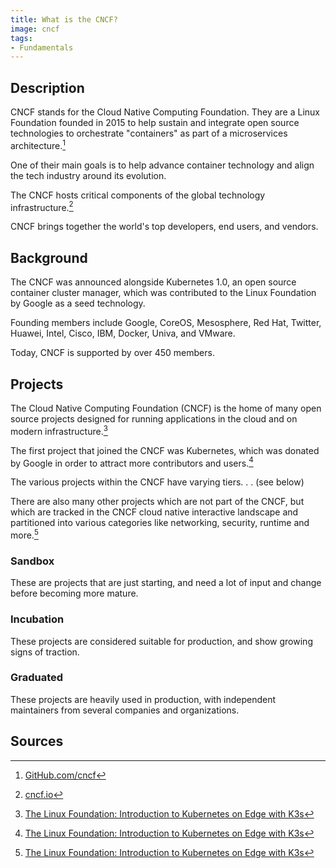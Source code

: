 ```yaml
---
title: What is the CNCF?
image: cncf
tags:
- Fundamentals
---
```

## Description

CNCF stands for the Cloud Native Computing Foundation. They are a Linux Foundation founded in 2015 to help sustain and integrate open source technologies to orchestrate "containers" as part of a microservices architecture.[^1]

One of their main goals is to help advance container technology and align the tech industry around its evolution.

The CNCF hosts critical components of the global technology infrastructure.[^2]

CNCF brings together the world's top developers, end users, and vendors.

## Background

The CNCF was announced alongside Kubernetes 1.0, an open source container cluster manager, which was contributed to the Linux Foundation by Google as a seed technology.

Founding members include Google, CoreOS, Mesosphere, Red Hat, Twitter, Huawei, Intel, Cisco, IBM, Docker, Univa, and VMware.

Today, CNCF is supported by over 450 members.

## Projects

The Cloud Native Computing Foundation (CNCF) is the home of many open source projects designed for running applications in the cloud and on modern infrastructure.[^3]

The first project that joined the CNCF was Kubernetes, which was donated by Google in order to attract more contributors and users.[^3]

The various projects within the CNCF have varying tiers. . . (see below)

There are also many other projects which are not part of the CNCF, but which are tracked in the CNCF cloud native interactive landscape and partitioned into various categories like networking, security, runtime and more.[^3]

### Sandbox

These are projects that are just starting, and need a lot of input and change before becoming more mature.

### Incubation

These projects are considered suitable for production, and show growing signs of traction.

### Graduated

These projects are heavily used in production, with independent maintainers from several companies and organizations. 

## Sources

[^1]: [GitHub.com/cncf](https://github.com/cncf)
[^2]: [cncf.io](https://www.cncf.io/)
[^3]: [The Linux Foundation: Introduction to Kubernetes on Edge with K3s](https://www.edx.org/course/introduction-to-kubernetes-on-edge-with-k3s)
